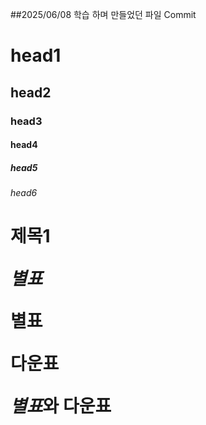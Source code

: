 ##2025/06/08
학습 하며 만들었던 파일 Commit

# head1
## head2
### head3
#### head4
##### head5
###### head6


<h1> 제목1

*별표*

**별표**

__다운표__

__*별표*와 다운표__



<!--
Stopwatch Timer Commited
ini & grd Commited
Socket_TCP Commited
TextFileRead Commited
-->

